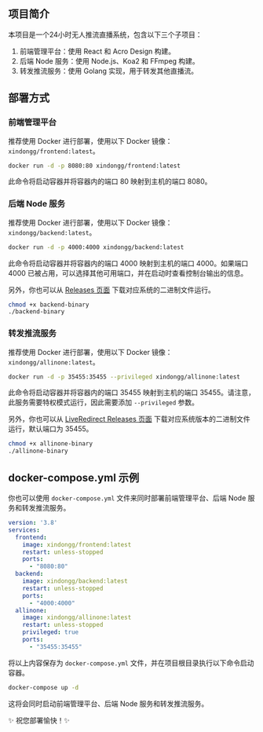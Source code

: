 ## 项目简介

本项目是一个24小时无人推流直播系统，包含以下三个子项目：

1.  前端管理平台：使用 React 和 Acro Design 构建。
1.  后端 Node 服务：使用 Node.js、Koa2 和 FFmpeg 构建。
1.  转发推流服务：使用 Golang 实现，用于转发其他直播流。

## 部署方式

### 前端管理平台

推荐使用 Docker 进行部署，使用以下 Docker 镜像：`xindongg/frontend:latest`。

```bash
docker run -d -p 8080:80 xindongg/frontend:latest
```

此命令将启动容器并将容器内的端口 80 映射到主机的端口 8080。

### 后端 Node 服务

推荐使用 Docker 进行部署，使用以下 Docker 镜像：`xindongg/backend:latest`。

```bash
docker run -d -p 4000:4000 xindongg/backend:latest
```

此命令将启动容器并将容器内的端口 4000 映射到主机的端口 4000。如果端口 4000 已被占用，可以选择其他可用端口，并在启动时查看控制台输出的信息。

另外，你也可以从 [Releases 页面](https://github.com/XindongG/Monorepo/releases) 下载对应系统的二进制文件运行。

```bash
chmod +x backend-binary
./backend-binary
```

### 转发推流服务

推荐使用 Docker 进行部署，使用以下 Docker 镜像：`xindongg/allinone:latest`。

```bash
docker run -d -p 35455:35455 --privileged xindongg/allinone:latest
```

此命令将启动容器并将容器内的端口 35455 映射到主机的端口 35455。请注意，此服务需要特权模式运行，因此需要添加 `--privileged` 参数。

另外，你也可以从 [LiveRedirect Releases 页面](https://github.com/XindongG/LiveRedirect/releases) 下载对应系统版本的二进制文件运行，默认端口为 35455。

```bash
chmod +x allinone-binary
./allinone-binary
```

## docker-compose.yml 示例

你也可以使用 `docker-compose.yml` 文件来同时部署前端管理平台、后端 Node 服务和转发推流服务。

```yaml 
version: '3.8'
services:
  frontend:
    image: xindongg/frontend:latest
    restart: unless-stopped
    ports:
      - "8080:80"
  backend:
    image: xindongg/backend:latest
    restart: unless-stopped
    ports:
      - "4000:4000"
  allinone:
    image: xindongg/allinone:latest
    restart: unless-stopped
    privileged: true
    ports:
      - "35455:35455"
```

将以上内容保存为 `docker-compose.yml` 文件，并在项目根目录执行以下命令启动容器。

```bash
docker-compose up -d
```

这将会同时启动前端管理平台、后端 Node 服务和转发推流服务。

✨ 祝您部署愉快！✨
